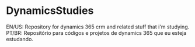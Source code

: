 # DynamicsStudies
EN/US:
Repository for dynamics 365 crm and related stuff that i'm studying.
PT/BR:
Repositório para códigos e projetos de dynamics 365 que eu esteja estudando.
